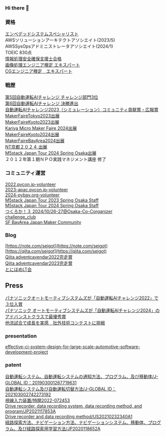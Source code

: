 ### Hi there 👋

### 資格

[エンベデッドシステムスペシャリスト](https://www.ipa.go.jp/shiken/kubun/es.html)  
AWSソリューションアーキテクトアソシエイト(2023/5)  
AWSSysOpsアドミニストレータアソシエイト(2024/1)  
TOEIC 830点  
[情報処理安全確保支援士合格](https://www.ipa.go.jp/shiken/kubun/sc.html)  
[画像処理エンジニア検定 エキスパート](https://www.cgarts.or.jp/v1/kentei/about/img_engineer/second.html)  
[CGエンジニア検定　エキスパート](https://www.cgarts.or.jp/v1/kentei/about/cg_engineer/index.html)  

### 戦歴

[第5回自動運転AIチャレンジ チャレンジ部門3位](https://www.jsae.or.jp/jaaic/result.php)  
[第6回自動運転AIチャレンジ 決勝進出](https://www.jsae.or.jp/jaaic/2023_result.php)  
[自動運転AIチャレンジ2023（シミュレーション）コミュニティ貢献賞・広報賞](https://www.jsae.or.jp/jaaic/2023ver/simulation_result/)  
[MakerFaireTokyo2023出展](https://makezine.jp/event/makers-mft2023/m0169/)  
[MakerFaireKyoto2023出展](https://makezine.jp/event/makers-mfk2023/m0050/)  
[Kariya Micro Maker Faire 2024出展](https://karaage.hatenadiary.jp/entry/2024/02/26/073000)  
[MakerFaireKyoto2024出展](https://makezine.jp/event/makers-mfk2024/m0073/)  
[MakerFaireBayArea2024出展](https://makerfaire.com/maker/entry/75927/)  
[NT京都２０２４ 出展](https://wiki.nicotech.jp/nico_tech/index.php?NT京都2024)  
[M5stack Japan Tour 2024 Spring Osaka出展](https://m5stack2024springosaka.peatix.com/?lang=ja)  
２０１２年第１期ＮＰＯ実践マネジメント講座 修了  

### コミュニティ運営

[2022.pycon.jp-volunteer](https://2022.pycon.jp/en/staff/)  
[2023-apac.pycon.jp-volunteer](https://2023-apac.pycon.jp/staff)  
[2024-pybay.org-volunteer](https://pybay.org)  
[M5stack Japan Tour 2023 Spring Osaka Staff](https://m5stack2023osaka.peatix.com/?lang=ja)  
[M5stack Japan Tour 2024 Spring Osaka Staff](https://m5stack2024springosaka.peatix.com/?lang=ja)  
[つくろか！３ 2024/10/26-27@Osaka-Co-Corganizer](https://tsukuroka3.notion.site/3-WEB-26e2a0c5174641bc8382d63a6dd70ab0)  
[challenge_club](https://challenge-club.connpass.com/)  
[SF BayArea Japan Maker Community](https://www.eventbrite.com/o/sf-bay-area-japan-maker-community-86198715633)  

### Blog

[https://note.com/seigot](https://note.com/seigot)  
[https://qiita.com/seigot](https://qiita.com/seigot)  
[Qiita adventcavendar2022完走賞](https://blog.qiita.com/adventcalendar-2022-qiitapresents-winners/)  
[Qiita adventcavendar2023完走賞](https://blog.qiita.com/adventcalendar-2023-qiitapresents-winners/)  
[とにほめLT会](https://tonihome.connpass.com)  

## Press  

[パナソニックオートモーティブシステムズが「自動運転AIチャレンジ2022」で３位入賞](https://news.panasonic.com/jp/topics/205053)  
[パナソニック オートモーティブシステムズが「自動運転AIチャレンジ2024」のアドバンストクラスで最優秀賞](https://news.panasonic.com/jp/topics/206051)  
[他流試合で成長を実感　社外技術コンテストに挑戦](http://automotive.panasonic.com/newsroom/jaaic)  

### presentation  
[effective-ci-system-design-for-large-scale-automotive-software-development-project](https://aglamm2019.sched.com/event/VHQ7/effective-ci-system-design-for-large-scale-automotive-software-development-project-takada-seigo-panasonic)  
### patent  
[自動運転システム、自動運転システムの通知方法、プログラム、及び移動体/J-GLOBAL ID：201903001267719631](https://jglobal.jst.go.jp/en/detail?JGLOBAL_ID=201903001267719631&rel=1#%7B%22category%22%3A%220%22%2C%22keyword%22%3A%22自動運転%E3%80%80高田征吾%22%7D)  
[自動運転システム及び自動運転切替方法/J-GLOBAL ID：202103002742273192](https://jglobal.jst.go.jp/en/detail?JGLOBAL_ID=202103002742273192&rel=1#%7B%22category%22%3A%220%22%2C%22keyword%22%3A%22自動運転%E3%80%80高田征吾%22%7D)  
[視線入力装置/特開2022-072453](https://jglobal.jst.go.jp/detail?JGLOBAL_ID=202203016217050199)  
[Drive recorder, data recording system, data recording method, and program/JP2021117853A](https://patents.google.com/patent/JP2021117853A/en)  
[Drive recorder and data recording method/US20210232340A1](https://patents.google.com/patent/US20210232340A1/en)  
[経路探索方法、ナビゲーション方法、ナビゲーションシステム、移動体、プログラム、及び経路探索用学習方法/JP2020118652A](https://patents.google.com/patent/JP2020118652A/ja)  

<!--
**seigot/seigot** is a ✨ _special_ ✨ repository because its `README.md` (this file) appears on your GitHub profile.

Here are some ideas to get you started:

- 🔭 I’m currently working on ...
- 🌱 I’m currently learning ...
- 👯 I’m looking to collaborate on ...
- 🤔 I’m looking for help with ...
- 💬 Ask me about ...
- 📫 How to reach me: ...
- 😄 Pronouns: ...
- ⚡ Fun fact: ...

-->
